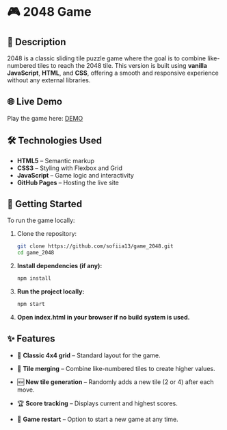 # 🎮 2048 Game

## 📄 Description

2048 is a classic sliding tile puzzle game where the goal is to combine like-numbered tiles to reach the 2048 tile. This version is built using **vanilla JavaScript**, **HTML**, and **CSS**, offering a smooth and responsive experience without any external libraries.

## 🌐 Live Demo

Play the game here: [DEMO](https://sofiia13.github.io/game_2048/)

## 🛠️ Technologies Used

- **HTML5** – Semantic markup
- **CSS3** – Styling with Flexbox and Grid
- **JavaScript** – Game logic and interactivity
- **GitHub Pages** – Hosting the live site

## 🚀 Getting Started

To run the game locally:

1. Clone the repository:

   ```bash
   git clone https://github.com/sofiia13/game_2048.git
   cd game_2048
   ```

2. **Install dependencies (if any):**

   ```bash
   npm install
   ```

3. **Run the project locally:**

   ```bash
   npm start
   ```

4. **Open index.html in your browser if no build system is used.**

## ✨ Features

- 🧩 **Classic 4x4 grid** – Standard layout for the game.

- 🔄 **Tile merging** – Combine like-numbered tiles to create higher values.

- 🆕 **New tile generation** – Randomly adds a new tile (2 or 4) after each move.

- 🏆 **Score tracking** – Displays current and highest scores.

- 🔁 **Game restart** – Option to start a new game at any time.
